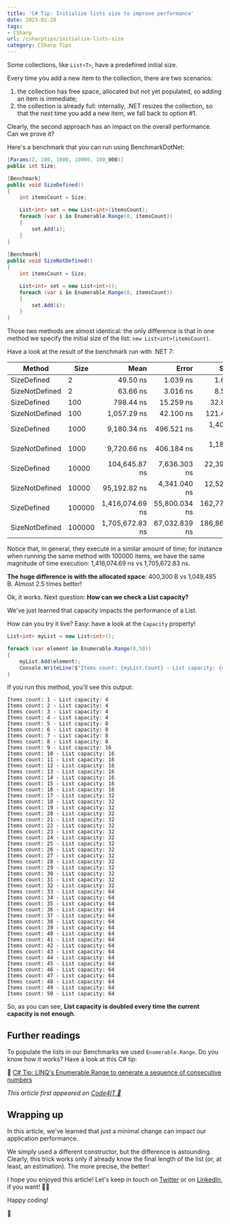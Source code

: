 ```yaml
---
title: 'C# Tip: Initialize lists size to improve performance'
date: 2023-02-28
tags:
- CSharp
url: /csharptips/initialize-lists-size
category: CSharp Tips
---
```


Some collections, like `List<T>`, have a predefined initial size.

Every time you add a new item to the collection, there are two scenarios:

1. the collection has free space, allocated but not yet populated, so adding an item is immediate;
2. the collection is already full: internally, .NET resizes the collection, so that the next time you add a new item, we fall back to option #1.

Clearly, the second approach has an impact on the overall performance. Can we prove it?

Here's a benchmark that you can run using BenchmarkDotNet:

```cs
[Params(2, 100, 1000, 10000, 100_000)]
public int Size;

[Benchmark]
public void SizeDefined()
{
    int itemsCount = Size;

    List<int> set = new List<int>(itemsCount);
    foreach (var i in Enumerable.Range(0, itemsCount))
    {
        set.Add(i);
    }
}
  
[Benchmark]
public void SizeNotDefined()
{
    int itemsCount = Size;

    List<int> set = new List<int>();
    foreach (var i in Enumerable.Range(0, itemsCount))
    {
        set.Add(i);
    }
}
```

Those two methods are almost identical: the only difference is that in one method we specify the initial size of the list: `new List<int>(itemsCount)`.

Have a look at the result of the benchmark run with .NET 7:

|         Method |   Size |            Mean |         Error |         StdDev |          Median |     Gen0 |     Gen1 |     Gen2 | Allocated |
|--------------- |------- |----------------:|--------------:|---------------:|----------------:|---------:|---------:|---------:|----------:|
|    SizeDefined |      2 |        49.50 ns |      1.039 ns |       1.678 ns |        49.14 ns |   0.0248 |        - |        - |     104 B |
| SizeNotDefined |      2 |        63.66 ns |      3.016 ns |       8.507 ns |        61.99 ns |   0.0268 |        - |        - |     112 B |
|    SizeDefined |    100 |       798.44 ns |     15.259 ns |      32.847 ns |       790.23 ns |   0.1183 |        - |        - |     496 B |
| SizeNotDefined |    100 |     1,057.29 ns |     42.100 ns |     121.469 ns |     1,056.42 ns |   0.2918 |        - |        - |    1224 B |
|    SizeDefined |   1000 |     9,180.34 ns |    496.521 ns |   1,400.446 ns |     8,965.82 ns |   0.9766 |        - |        - |    4096 B |
| SizeNotDefined |   1000 |     9,720.66 ns |    406.184 ns |   1,184.857 ns |     9,401.37 ns |   2.0142 |        - |        - |    8464 B |
|    SizeDefined |  10000 |   104,645.87 ns |  7,636.303 ns |  22,395.954 ns |    99,032.68 ns |   9.5215 |   1.0986 |        - |   40096 B |
| SizeNotDefined |  10000 |    95,192.82 ns |  4,341.040 ns |  12,524.893 ns |    92,824.50 ns |  31.2500 |        - |        - |  131440 B |
|    SizeDefined | 100000 | 1,416,074.69 ns | 55,800.034 ns | 162,771.317 ns | 1,402,166.02 ns | 123.0469 | 123.0469 | 123.0469 |  400300 B |
| SizeNotDefined | 100000 | 1,705,672.83 ns | 67,032.839 ns | 186,860.763 ns | 1,621,602.73 ns | 285.1563 | 285.1563 | 285.1563 | 1049485 B |

Notice that, in general, they execute in a similar amount of time; for instance when running the same method with 100000 items, we have the same magnitude of time execution: 1,416,074.69 ns vs 1,705,672.83 ns.

**The huge difference is with the allocated space**: 400,300 B vs 1,049,485 B. Almost 2.5 times better!

Ok, it works. Next question: **How can we check a List capacity?**

We've just learned that capacity impacts the performance of a List.

How can you try it live? Easy: have a look at the `Capacity` property!

```cs
List<int> myList = new List<int>();

foreach (var element in Enumerable.Range(0,50))
{
    myList.Add(element);
    Console.WriteLine($"Items count: {myList.Count} - List capacity: {myList.Capacity}");   
}
```

If you run this method, you'll see this output:

```plain
Items count: 1 - List capacity: 4
Items count: 2 - List capacity: 4
Items count: 3 - List capacity: 4
Items count: 4 - List capacity: 4
Items count: 5 - List capacity: 8
Items count: 6 - List capacity: 8
Items count: 7 - List capacity: 8
Items count: 8 - List capacity: 8
Items count: 9 - List capacity: 16
Items count: 10 - List capacity: 16
Items count: 11 - List capacity: 16
Items count: 12 - List capacity: 16
Items count: 13 - List capacity: 16
Items count: 14 - List capacity: 16
Items count: 15 - List capacity: 16
Items count: 16 - List capacity: 16
Items count: 17 - List capacity: 32
Items count: 18 - List capacity: 32
Items count: 19 - List capacity: 32
Items count: 20 - List capacity: 32
Items count: 21 - List capacity: 32
Items count: 22 - List capacity: 32
Items count: 23 - List capacity: 32
Items count: 24 - List capacity: 32
Items count: 25 - List capacity: 32
Items count: 26 - List capacity: 32
Items count: 27 - List capacity: 32
Items count: 28 - List capacity: 32
Items count: 29 - List capacity: 32
Items count: 30 - List capacity: 32
Items count: 31 - List capacity: 32
Items count: 32 - List capacity: 32
Items count: 33 - List capacity: 64
Items count: 34 - List capacity: 64
Items count: 35 - List capacity: 64
Items count: 36 - List capacity: 64
Items count: 37 - List capacity: 64
Items count: 38 - List capacity: 64
Items count: 39 - List capacity: 64
Items count: 40 - List capacity: 64
Items count: 41 - List capacity: 64
Items count: 42 - List capacity: 64
Items count: 43 - List capacity: 64
Items count: 44 - List capacity: 64
Items count: 45 - List capacity: 64
Items count: 46 - List capacity: 64
Items count: 47 - List capacity: 64
Items count: 48 - List capacity: 64
Items count: 49 - List capacity: 64
Items count: 50 - List capacity: 64
```

So, as you can see, **List capacity is doubled every time the current capacity is not enough**.

## Further readings

To populate the lists in our Benchmarks we used `Enumerable.Range`. Do you know how it works? Have a look at this C# tip:

🔗 [C# Tip: LINQ's Enumerable.Range to generate a sequence of consecutive numbers](https://www.code4it.dev/csharptips/enumerable-range)

*This article first appeared on [Code4IT 🐧](https://www.code4it.dev/)*

## Wrapping up

In this article, we've learned that just a minimal change can impact our application performance.

We simply used a different constructor, but the difference is astounding. Clearly, this trick works only if already know the final length of the list (or, at least, an estimation). The more precise, the better!

I hope you enjoyed this article! Let's keep in touch on [Twitter](https://twitter.com/BelloneDavide) or on [LinkedIn](https://www.linkedin.com/in/BelloneDavide/), if you want! 🤜🤛

Happy coding!

🐧
